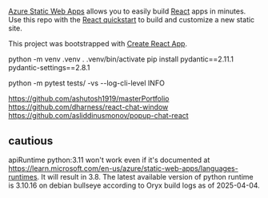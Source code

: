 #

[Azure Static Web Apps](https://docs.microsoft.com/azure/static-web-apps/overview) allows you to easily build [React](https://reactjs.org/) apps in minutes. Use this repo with the [React quickstart](https://docs.microsoft.com/azure/static-web-apps/getting-started?tabs=react) to build and customize a new static site.

This project was bootstrapped with [Create React App](https://github.com/facebook/create-react-app).

python -m venv .venv
. .venv/bin/activate
pip install pydantic==2.11.1 pydantic-settings==2.8.1

python -m pytest tests/ -vs --log-cli-level INFO

https://github.com/ashutosh1919/masterPortfolio
https://github.com/dharness/react-chat-window
https://github.com/asliddinusmonov/popup-chat-react

## cautious

apiRuntime python:3.11 won't work even if it's documented at https://learn.microsoft.com/en-us/azure/static-web-apps/languages-runtimes. It will result in 3.8. The latest available version of python runtime is 3.10.16 on debian bullseye according to Oryx build logs as of 2025-04-04.
